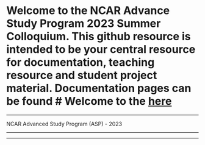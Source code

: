 # Welcome to the NCAR Advance Study Program 2023 Summer Colloquium. This github resource is intended to be your central resource for documentation, teaching resource and student project material. Documentation pages can be found # Welcome to the [here](https://ncar.github.io/ASP-Colloquium-2023/README.html)


<hr>
NCAR Advanced Study Program (ASP) - 2023
<hr>

<hr>



